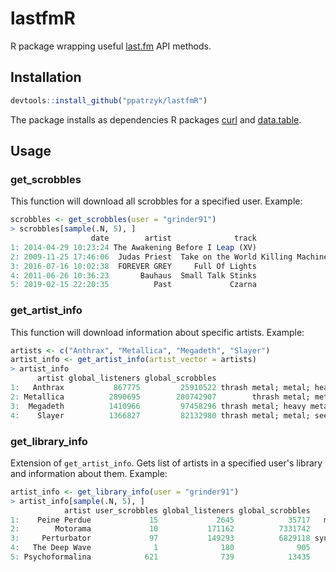 # lastfmR
R package wrapping useful [last.fm](https://www.last.fm/) API methods. 

## Installation

```R
devtools::install_github("ppatrzyk/lastfmR")
```

The package installs as dependencies R packages [curl](https://cran.r-project.org/web/packages/curl/) and [data.table](https://cran.r-project.org/web/packages/data.table/).

## Usage

### get_scrobbles

This function will download all scrobbles for a specified user. Example:

```R
scrobbles <- get_scrobbles(user = "grinder91")
> scrobbles[sample(.N, 5), ]
                  date        artist              track                             album
1: 2014-04-29 10:23:24 The Awakening Before I Leap (XV)                      Anthology XV
2: 2009-11-25 17:46:06  Judas Priest  Take on the World Killing Machine [Remastered] [UK]
3: 2016-07-16 10:02:38  FOREVER GREY     Full Of Lights                              <NA>
4: 2011-06-26 10:36:23       Bauhaus  Small Talk Stinks                 In the Flat Field
5: 2019-02-15 22:20:35          Past             Czarna                    czarno / biala
```

### get_artist_info

This function will download information about specific artists. Example:

```R
artists <- c("Anthrax", "Metallica", "Megadeth", "Slayer")
artist_info <- get_artist_info(artist_vector = artists)
> artist_info
      artist global_listeners global_scrobbles                                              artist_tags
1:   Anthrax           867775         25910522 thrash metal; metal; heavy metal; speed metal; seen live
2: Metallica          2890695        280742907        thrash metal; metal; heavy metal; hard rock; rock
3:  Megadeth          1410966         97458296 thrash metal; heavy metal; metal; speed metal; seen live
4:    Slayer          1366827         82132980 thrash metal; metal; seen live; speed metal; heavy metal
```

### get_library_info

Extension of `get_artist_info`. Gets list of artists in a specified user's library and information about them. Example:

```R
artist_info <- get_library_info(user = "grinder91")
> artist_info[sample(.N, 5), ]
            artist user_scrobbles global_listeners global_scrobbles                                             artist_tags
1:    Peine Perdue             15             2645            35717   minimal synth; minimal wave; french; synthpop; france
2:        Motorama             10           171162          7331742          post-punk; new wave; indie; russian; seen live
3:     Perturbator             97           149293          6829118 synthwave; electronic; synthpop; retro electro; electro
4:   The Deep Wave              1              180              905               new wave; post-punk; retrowave; synthwave
5: Psychoformalina            621              739            13435      zimna fala; post-punk; cold wave; coldwave; polish
```
